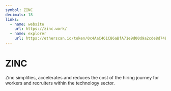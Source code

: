 ```yaml
---
symbol: ZINC
decimals: 18
links:
  - name: website
    url: https://zinc.work/
  - name: explorer
    url: https://etherscan.io/token/0x4AaC461C86aBfA71e9d00d9a2cde8d74E4E1aeEa
---
```


# ZINC

Zinc simplifies, accelerates and reduces the cost of the hiring journey for workers and recruiters within the technology sector.
